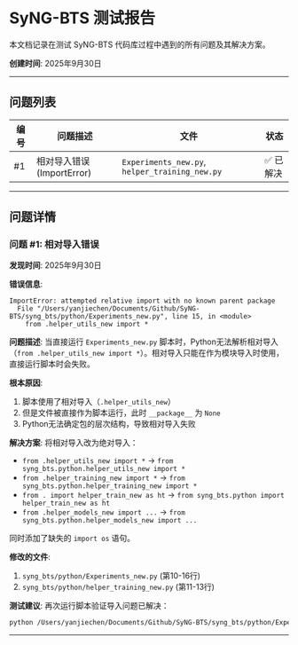 # SyNG-BTS 测试报告

本文档记录在测试 SyNG-BTS 代码库过程中遇到的所有问题及其解决方案。

**创建时间**: 2025年9月30日

---

## 问题列表

| 编号 | 问题描述 | 文件 | 状态 |
|------|----------|------|------|
| #1 | 相对导入错误 (ImportError) | `Experiments_new.py`, `helper_training_new.py` | ✅ 已解决 |

---

## 问题详情

### 问题 #1: 相对导入错误

**发现时间**: 2025年9月30日

**错误信息**:
```
ImportError: attempted relative import with no known parent package
  File "/Users/yanjiechen/Documents/Github/SyNG-BTS/syng_bts/python/Experiments_new.py", line 15, in <module>
    from .helper_utils_new import *
```

**问题描述**:
当直接运行 `Experiments_new.py` 脚本时，Python无法解析相对导入（`from .helper_utils_new import *`）。相对导入只能在作为模块导入时使用，直接运行脚本时会失败。

**根本原因**:
1. 脚本使用了相对导入（`.helper_utils_new`）
2. 但是文件被直接作为脚本运行，此时 `__package__` 为 `None`
3. Python无法确定包的层次结构，导致相对导入失败

**解决方案**:
将相对导入改为绝对导入：
- `from .helper_utils_new import *` → `from syng_bts.python.helper_utils_new import *`
- `from .helper_training_new import *` → `from syng_bts.python.helper_training_new import *`
- `from . import helper_train_new as ht` → `from syng_bts.python import helper_train_new as ht`
- `from .helper_models_new import ...` → `from syng_bts.python.helper_models_new import ...`

同时添加了缺失的 `import os` 语句。

**修改的文件**:
1. `syng_bts/python/Experiments_new.py` (第10-16行)
2. `syng_bts/python/helper_training_new.py` (第11-13行)

**测试建议**:
再次运行脚本验证导入问题已解决：
```bash
python /Users/yanjiechen/Documents/Github/SyNG-BTS/syng_bts/python/Experiments_new.py
```

---

